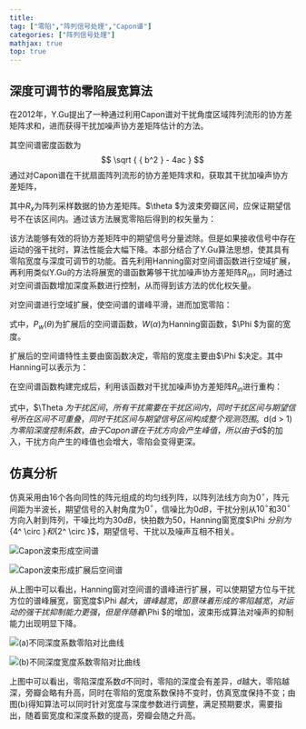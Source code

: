 ```yaml
---
title: 
tag: ["零陷","阵列信号处理","Capon谱"]
categories: ["阵列信号处理"]
mathjax: true
top: true
---
```




## 深度可调节的零陷展宽算法  

在2012年，Y.Gu提出了一种通过利用Capon谱对干扰角度区域阵列流形的协方差矩阵求和，进而获得干扰加噪声协方差矩阵估计的方法。 

<!-- more -->

其空间谱密度函数为
$$
\sqrt { { b^2 } - 4ac }
$$
通过对Capon谱在干扰扇面阵列流形的协方差矩阵求和，获取其干扰加噪声协方差矩阵，

其中${R_x}$为阵列采样数据的协方差矩阵。$\theta $为波束旁瓣区间，应保证期望信号不在该区间内。通过该方法展宽零陷后得到的权矢量为：   

该方法能够有效的将协方差矩阵中的期望信号分量滤除。但是如果接收信号中存在运动的强干扰时，算法性能会大幅下降。本部分结合了Y.Gu算法思想，使其具有零陷宽度与深度可调节的功能。首先利用Hanning窗对空间谱函数进行空域扩展，再利用类似Y.Gu的方法将展宽的谱函数筹够干扰加噪声协方差矩阵${R_{in}}$，同时通过对空间谱函数增加深度系数进行控制，从而得到该方法的优化权矢量。 

对空间谱进行空域扩展，使空间谱的谱峰平滑，进而加宽零陷： 



式中，${P_w}(\theta )$为扩展后的空间谱函数，$W(\alpha )$为Hanning窗函数，$\Phi $为窗的宽度。 

扩展后的空间谱特性主要由窗函数决定，零陷的宽度主要由$\Phi $决定。其中Hanning可以表示为： 



在空间谱函数构建完成后，利用该函数对干扰加噪声协方差矩阵${R_{in}}$进行重构： 



式中，$\Theta $为干扰区间，所有干扰需要在干扰区间内，同时干扰区间与期望信号所在区间不可重叠，同时干扰区间与期望信号区间构成整个观测范围。$d(d > 1)$为零陷深度控制系数，由于Capon谱在干扰方向会产生峰值，所以由于$d$的加入，干扰方向产生的峰值也会增大，零陷会变得更深。 

## 仿真分析

仿真采用由16个各向同性的阵元组成的均匀线列阵，以阵列法线方向为${0^ \circ }$，阵元间距为半波长，期望信号的入射角度为${0^ \circ }$，信噪比为$0dB$，干扰分别从${10^ \circ }$和${30^ \circ }$方向入射到阵列，干噪比均为$30dB$，快拍数为50，Hanning窗宽度$\Phi $分别为${4^ \circ }$和${2^ \circ }$，期望信号、干扰以及噪声互相不相关。 

![Capon波束形成空间谱](协方差矩阵重构的零陷展宽算法\spectrum_1.png)

![Capon波束形成扩展后空间谱](协方差矩阵重构的零陷展宽算法\spectrum_2.png)

从上图中可以看出，Hanning窗对空间谱的谱峰进行扩展，可以使期望方位与干扰方位的谱峰展宽，窗宽度$\Phi $越大，谱峰越宽，即意味着形成的零陷越宽，对运动的强干扰抑制能力更强，但是伴随着$\Phi $的增加，波束形成算法对噪声的抑制能力出现明显下降。 

![(a)不同深度系数零陷对比曲线](协方差矩阵重构的零陷展宽算法\nulling_widen_deep.png)

![(b)不同深度宽度系数零陷对比曲线](协方差矩阵重构的零陷展宽算法\nulling_widen_wide.png)

上图中可以看出，零陷深度系数$d$不同时，零陷的深度会有差异，$d$越大，零陷越深，旁瓣会略有升高，同时在零陷的宽度系数保持不变时，仿真宽度保持不变；由图(b)得知算法可以同时针对宽度与深度参数进行调整，满足预期要求，需要指出，随着窗宽度和深度系数的提高，旁瓣会随之升高。 